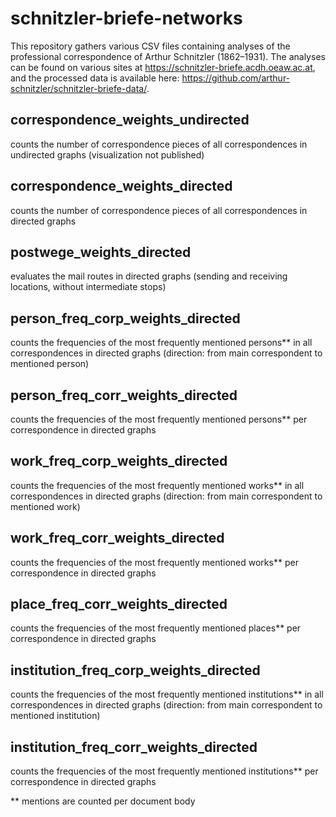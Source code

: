 # schnitzler-briefe-networks

This repository gathers various CSV files containing analyses of the professional correspondence of Arthur Schnitzler (1862–1931). The analyses can be found on various sites at https://schnitzler-briefe.acdh.oeaw.ac.at, and the processed data is available here: https://github.com/arthur-schnitzler/schnitzler-briefe-data/.

## correspondence_weights_undirected
counts the number of correspondence pieces of all correspondences in undirected graphs
(visualization not published)

## correspondence_weights_directed
counts the number of correspondence pieces of all correspondences in directed graphs

## postwege_weights_directed
evaluates the mail routes in directed graphs (sending and receiving locations, without intermediate stops)

## person_freq_corp_weights_directed
counts the frequencies of the most frequently mentioned persons** in all correspondences in directed graphs (direction: from main correspondent to mentioned person)

## person_freq_corr_weights_directed
counts the frequencies of the most frequently mentioned persons** per correspondence in directed graphs

## work_freq_corp_weights_directed
counts the frequencies of the most frequently mentioned works** in all correspondences in directed graphs (direction: from main correspondent to mentioned work)

## work_freq_corr_weights_directed
counts the frequencies of the most frequently mentioned works** per correspondence in directed graphs

## place_freq_corr_weights_directed
counts the frequencies of the most frequently mentioned places** per correspondence in directed graphs

## institution_freq_corp_weights_directed
counts the frequencies of the most frequently mentioned institutions** in all correspondences in directed graphs (direction: from main correspondent to mentioned institution)

## institution_freq_corr_weights_directed
counts the frequencies of the most frequently mentioned institutions** per correspondence in directed graphs

** mentions are counted per document body
